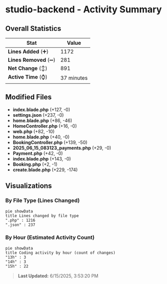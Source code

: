 # studio-backend - Activity Summary 

## Overall Statistics

| Stat                   | Value                                                             |
| ---------------------- | ----------------------------------------------------------------- |
| **Lines Added** (➕)   | 1172                                          |
| **Lines Removed** (➖) | 281                                        |
| **Net Change** (↕)    | 891                |
| **Active Time** (⌚)   | 37 minutes |


## Modified Files
- **index.blade.php** (+127, -0)
- **settings.json** (+237, -0)
- **home.blade.php** (+86, -46)
- **HomeController.php** (+16, -0)
- **web.php** (+82, -10)
- **home.blade.php** (+40, -0)
- **BookingController.php** (+139, -50)
- **2025_06_15_083123_payments.php** (+29, -0)
- **Payment.php** (+42, -0)
- **index.blade.php** (+143, -0)
- **Booking.php** (+2, -1)
- **create.blade.php** (+229, -174)

## Visualizations

### By File Type (Lines Changed)

```mermaid
pie showData
title Lines changed by file type
".php" : 1216
".json" : 237
```

### By Hour (Estimated Activity Count)

```mermaid
pie showData
title Coding activity by hour (count of changes)
"13h" : 3
"14h" : 3
"15h" : 22
```


> **Last Updated:** 6/15/2025, 3:53:20 PM